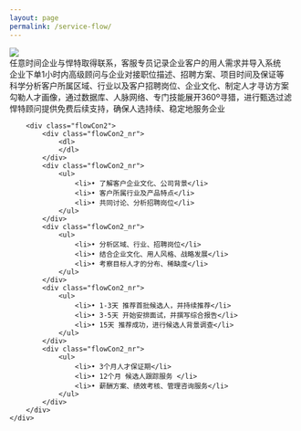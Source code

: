 ```yaml
---
layout: page
permalink: /service-flow/
---
```


<link rel="stylesheet" href="{{ site.BASE_PATH }}/assets/css/flow.css">

<div class="flow_banner"></div>
<div class="flowConent">
    <div class="flowCon">
        <div class="flowCon_img"><img src="{{ site.BASE_PATH }}/assets/images/flowCon1_img.png"></div>
        <div class="flowCon1">
            <div class="flowCon1_nr">任意时间企业与悍特取得联系，客服专员记录企业客户的用人需求并导入系统</div>
            <div class="flowCon1_nr">企业下单1小时内高级顾问与企业对接职位描述、招聘方案、项目时间及保证等</div>
            <div class="flowCon1_nr">科学分析客户所属区域、行业以及客户招聘岗位、企业文化、制定人才寻访方案</div>
            <div class="flowCon1_nr">勾勒人才画像，通过数据库、人脉网络、专门技能展开360º寻猎，进行甄选过滤</div>
            <div class="flowCon1_nr">悍特顾问提供免费后续支持，确保人选持续、稳定地服务企业</div>
        </div>

        <div class="flowCon2">
            <div class="flowCon2_nr">
                <dl>
                </dl>
            </div>
            <div class="flowCon2_nr">
                <ul>
                    <li>• 了解客户企业文化、公司背景</li>
                    <li>• 客户所属行业及产品特点</li>
                    <li>• 共同讨论、分析招聘岗位</li>
                </ul>
            </div>
            <div class="flowCon2_nr">
                <ul>
                    <li>• 分析区域、行业、招聘岗位</li>
                    <li>• 结合企业文化、用人风格、战略发展</li>
                    <li>• 考察目标人才的分布、稀缺度</li>
                </ul>
            </div>
            <div class="flowCon2_nr">
                <ul>
                    <li>• 1-3天 推荐首批候选人，并持续推荐</li>
                    <li>• 3-5天 开始安排面试，并撰写综合报告</li>
                    <li>• 15天 推荐成功，进行候选人背景调查</li>
                </ul>
            </div>
            <div class="flowCon2_nr">
                <ul>
                    <li>• 3个月人才保证期</li>
                    <li>• 12个月 候选人跟踪服务 </li>
                    <li>• 薪酬方案、绩效考核、管理咨询服务</li>
                </ul>
            </div>
        </div>
    </div>
</div>
<div class="clear"></div>